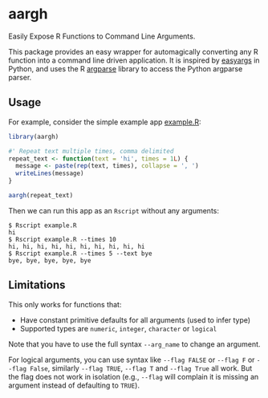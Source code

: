 # aargh

Easily Expose R Functions to Command Line Arguments.

This package provides an easy wrapper for automagically converting any R function into a command line driven application. It is inspired by [easyargs](https://pypi.python.org/pypi/easyargs/0.9.3) in Python, and uses the R [argparse](https://cran.r-project.org/web/packages/argparse/index.html) library to access the Python argparse parser.

## Usage

For example, consider the simple example app [example.R](/examples/example.R):

```r
library(aargh)

#' Repeat text multiple times, comma delimited
repeat_text <- function(text = 'hi', times = 1L) {
  message <- paste(rep(text, times), collapse = ', ')
  writeLines(message)
}

aargh(repeat_text)
```

Then we can run this app as an `Rscript` without any arguments:

```
$ Rscript example.R
hi
$ Rscript example.R --times 10
hi, hi, hi, hi, hi, hi, hi, hi, hi, hi
$ Rscript example.R --times 5 --text bye
bye, bye, bye, bye, bye
```

## Limitations

This only works for functions that:

* Have constant primitive defaults for all arguments (used to infer type)
* Supported types are `numeric`, `integer`, `character` or `logical`

Note that you have to use the full syntax `--arg_name` to change an argument.

For logical arguments, you can use syntax like `--flag FALSE` or `--flag F` or `--flag False`, similarly `--flag TRUE`, `--flag T` and `--flag True` all work. But the flag does not work in isolation (e.g., `--flag` will complain it is missing an argument instead of defaulting to `TRUE`).
